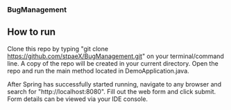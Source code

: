 ### BugManagement

## How to run
Clone this repo by typing "git clone https://github.com/stpaeX/BugManagement.git" on your terminal/command line.
A copy of the repo will be created in your current directory. Open the repo and run the main method located in DemoApplication.java.

After Spring has successfully started running, navigate to any browser and 
search for "http://localhost:8080". Fill out the web form and click submit. Form details can be viewed via your IDE console.

